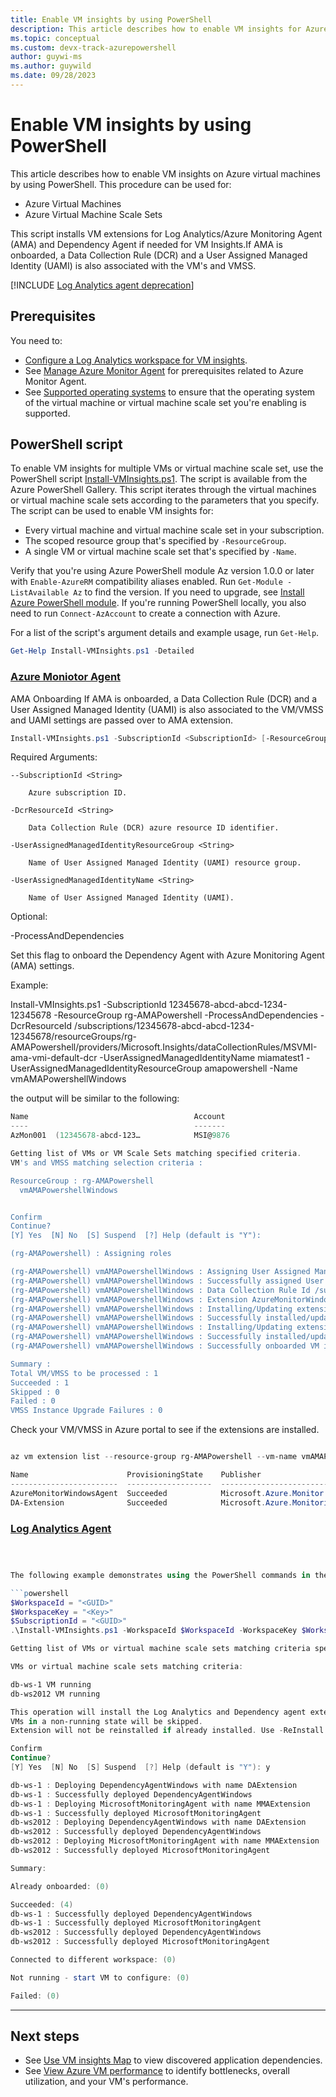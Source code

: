 ```yaml
---
title: Enable VM insights by using PowerShell
description: This article describes how to enable VM insights for Azure virtual machines or virtual machine scale sets by using Azure PowerShell.
ms.topic: conceptual
ms.custom: devx-track-azurepowershell
author: guywi-ms
ms.author: guywild
ms.date: 09/28/2023
---
```


# Enable VM insights by using PowerShell
This article describes how to enable VM insights on Azure virtual machines by using PowerShell. This procedure can be used for:

- Azure Virtual Machines
- Azure Virtual Machine Scale Sets

This script installs VM extensions for Log Analytics/Azure Monitoring Agent (AMA) and Dependency Agent if needed for VM Insights.If AMA is onboarded, a Data Collection Rule (DCR) and a User Assigned Managed Identity (UAMI) is also associated with the VM's and VMSS. 

[!INCLUDE [Log Analytics agent deprecation](../../../includes/log-analytics-agent-deprecation.md)]

## Prerequisites

You need to:

- [Configure a Log Analytics workspace for VM insights](../vm/vminsights-configure-workspace.md).
- See [Manage Azure Monitor Agent](../agents/azure-monitor-agent-manage.md#prerequisites) for prerequisites related to Azure Monitor Agent.
- See [Supported operating systems](./vminsights-enable-overview.md#supported-operating-systems) to ensure that the operating system of the virtual machine or virtual machine scale set you're enabling is supported.


## PowerShell script

To enable VM insights for multiple VMs or virtual machine scale set, use the PowerShell script [Install-VMInsights.ps1](https://www.powershellgallery.com/packages/Install-VMInsights). The script is available from the Azure PowerShell Gallery. This script iterates through the virtual machines or virtual machine scale sets according to the parameters that you specify. The script can be used to enable VM insights for:

- Every virtual machine and virtual machine scale set in your subscription.
- The scoped resource group that's specified by `-ResourceGroup`.
- A single VM or virtual machine scale set that's specified by `-Name`.


Verify that you're using Azure PowerShell module Az version 1.0.0 or later with `Enable-AzureRM` compatibility aliases enabled. Run `Get-Module -ListAvailable Az` to find the version. If you need to upgrade, see [Install Azure PowerShell module](/powershell/azure/install-azure-powershell). If you're running PowerShell locally, you also need to run `Connect-AzAccount` to create a connection with Azure.

For a list of the script's argument details and example usage, run `Get-Help`.

```powershell
Get-Help Install-VMInsights.ps1 -Detailed

```

### [Azure Moniotor Agent](#tab/AMA)


AMA Onboarding 
If AMA is onboarded, a Data Collection Rule (DCR) and a User Assigned Managed Identity (UAMI) is also associated to the VM/VMSS and UAMI settings are passed over to AMA extension.   


```powershell
Install-VMInsights.ps1 -SubscriptionId <SubscriptionId> [-ResourceGroup <ResourceGroup>] [-ProcessAndDependencies ] [-Name <vm or MVss name>] -DcrResourceId <DataCollectionRuleResourceId> -UserAssignedManagedIdentityName <UserAssignedIdentityName> -UserAssignedManagedIdentityResourceGroup  <UserAssignedIdentityResourceGroup> 
```

Required Arguments: 

    --SubscriptionId <String> 

        Azure subscription ID.

    -DcrResourceId <String> 

        Data Collection Rule (DCR) azure resource ID identifier. 

    -UserAssignedManagedIdentityResourceGroup <String> 

        Name of User Assigned Managed Identity (UAMI) resource group. 

    -UserAssignedManagedIdentityName <String> 

        Name of User Assigned Managed Identity (UAMI). 

Optional: 
  
-ProcessAndDependencies 

  Set this flag to onboard the Dependency Agent with Azure Monitoring Agent (AMA) settings. 

Example:

Install-VMInsights.ps1   -SubscriptionId 12345678-abcd-abcd-1234-12345678 -ResourceGroup rg-AMAPowershell  -ProcessAndDependencies  -DcrResourceId /subscriptions/12345678-abcd-abcd-1234-12345678/resourceGroups/rg-AMAPowershell/providers/Microsoft.Insights/dataCollectionRules/MSVMI-ama-vmi-default-dcr -UserAssignedManagedIdentityName miamatest1 -UserAssignedManagedIdentityResourceGroup  amapowershell -Name vmAMAPowershellWindows 

the output will be similar to the following:

```powershell
Name                                     Account                               SubscriptionName                      Environment                          TenantId
----                                     -------                               ----------------                      -----------                          --------
AzMon001  (12345678-abcd-123…            MSI@9876                              AzMon001                              AzureCloud                           abcd1234-9876-abcd-1234-1234abcd5648

Getting list of VMs or VM Scale Sets matching specified criteria.
VM's and VMSS matching selection criteria :

ResourceGroup : rg-AMAPowershell
  vmAMAPowershellWindows


Confirm
Continue?
[Y] Yes  [N] No  [S] Suspend  [?] Help (default is "Y"): 

(rg-AMAPowershell) : Assigning roles

(rg-AMAPowershell) vmAMAPowershellWindows : Assigning User Assigned Managed Identity edsMIAMATest
(rg-AMAPowershell) vmAMAPowershellWindows : Successfully assigned User Assigned Managed Identity edsMIAMATest
(rg-AMAPowershell) vmAMAPowershellWindows : Data Collection Rule Id /subscriptions/12345678-abcd-abcd-1234-12345678/resourceGroups/rg-AMAPowershell/providers/Microsoft.Insights/dataCollectionRules/MSVMI-ama-vmi-default-dcr already associated with the VM.
(rg-AMAPowershell) vmAMAPowershellWindows : Extension AzureMonitorWindowsAgent, type = Microsoft.Azure.Monitor.AzureMonitorWindowsAgent already installed. Provisioning State : Succeeded
(rg-AMAPowershell) vmAMAPowershellWindows : Installing/Updating extension AzureMonitorWindowsAgent, type = Microsoft.Azure.Monitor.AzureMonitorWindowsAgent
(rg-AMAPowershell) vmAMAPowershellWindows : Successfully installed/updated extension AzureMonitorWindowsAgent, type = Microsoft.Azure.Monitor.AzureMonitorWindowsAgent
(rg-AMAPowershell) vmAMAPowershellWindows : Installing/Updating extension DA-Extension, type = Microsoft.Azure.Monitoring.DependencyAgent.DependencyAgentWindows
(rg-AMAPowershell) vmAMAPowershellWindows : Successfully installed/updated extension DA-Extension, type = Microsoft.Azure.Monitoring.DependencyAgent.DependencyAgentWindows
(rg-AMAPowershell) vmAMAPowershellWindows : Successfully onboarded VM insights

Summary :
Total VM/VMSS to be processed : 1
Succeeded : 1
Skipped : 0
Failed : 0
VMSS Instance Upgrade Failures : 0
```    


Check your VM/VMSS in Azure portal to see if the extensions are installed.
```powershell

az vm extension list --resource-group rg-AMAPowershell --vm-name vmAMAPowershellWindows  -o table 

Name                      ProvisioningState    Publisher                                   Version    AutoUpgradeMinorVersion
------------------------  -------------------  ------------------------------------------  ---------  -------------------------
AzureMonitorWindowsAgent  Succeeded            Microsoft.Azure.Monitor                     1.16       True
DA-Extension              Succeeded            Microsoft.Azure.Monitoring.DependencyAgent  9.10       True
```

### [Log Analytics Agent](#tab/LogAnalyticsAgent)

```powershell 



The following example demonstrates using the PowerShell commands in the folder to enable VM insights and understand the expected output:

```powershell
$WorkspaceId = "<GUID>"
$WorkspaceKey = "<Key>"
$SubscriptionId = "<GUID>"
.\Install-VMInsights.ps1 -WorkspaceId $WorkspaceId -WorkspaceKey $WorkspaceKey -SubscriptionId $SubscriptionId -WorkspaceRegion eastus

Getting list of VMs or virtual machine scale sets matching criteria specified

VMs or virtual machine scale sets matching criteria:

db-ws-1 VM running
db-ws2012 VM running

This operation will install the Log Analytics and Dependency agent extensions on the previous two VMs or virtual machine scale sets.
VMs in a non-running state will be skipped.
Extension will not be reinstalled if already installed. Use -ReInstall if desired, for example, to update workspace.

Confirm
Continue?
[Y] Yes  [N] No  [S] Suspend  [?] Help (default is "Y"): y

db-ws-1 : Deploying DependencyAgentWindows with name DAExtension
db-ws-1 : Successfully deployed DependencyAgentWindows
db-ws-1 : Deploying MicrosoftMonitoringAgent with name MMAExtension
db-ws-1 : Successfully deployed MicrosoftMonitoringAgent
db-ws2012 : Deploying DependencyAgentWindows with name DAExtension
db-ws2012 : Successfully deployed DependencyAgentWindows
db-ws2012 : Deploying MicrosoftMonitoringAgent with name MMAExtension
db-ws2012 : Successfully deployed MicrosoftMonitoringAgent

Summary:

Already onboarded: (0)

Succeeded: (4)
db-ws-1 : Successfully deployed DependencyAgentWindows
db-ws-1 : Successfully deployed MicrosoftMonitoringAgent
db-ws2012 : Successfully deployed DependencyAgentWindows
db-ws2012 : Successfully deployed MicrosoftMonitoringAgent

Connected to different workspace: (0)

Not running - start VM to configure: (0)

Failed: (0)
```
---

## Next steps

* See [Use VM insights Map](vminsights-maps.md) to view discovered application dependencies.
* See [View Azure VM performance](vminsights-performance.md) to identify bottlenecks, overall utilization, and your VM's performance.
